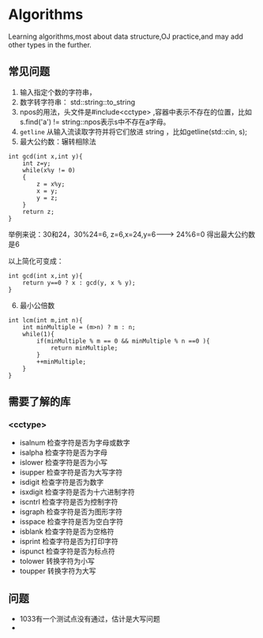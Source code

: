 # Algorithms
Learning algorithms,most about data structure,OJ practice,and may add other types in the further.

## 常见问题

1. 输入指定个数的字符串，
2. 数字转字符串： std::string::to_string
3. npos的用法，头文件是#include\<cctype> ,容器中表示不存在的位置，比如s.find('a') != string::npos表示s中不存在a字母。
4. `getline` 从输入流读取字符并将它们放进 string  ，比如getline(std::cin, s);
5. 最大公约数：辗转相除法

```
int gcd(int x,int y){
    int z=y;
    while(x%y != 0)
    {
        z = x%y;
        x = y;
        y = z;
    }
    return z;
}
```

举例来说：30和24，30%24=6, z=6,x=24,y=6--->  24%6=0  得出最大公约数是6

以上简化可变成：

```
int gcd(int x,int y){
    return y==0 ? x : gcd(y, x % y);
}
```

6. 最小公倍数

```
int lcm(int m,int n){
    int minMultiple = (m>n) ? m : n;
    while(1){
        if(minMultiple % m == 0 && minMultiple % n ==0 ){
            return minMultiple;
        }
        ++minMultiple;
    }
}
```





## 需要了解的库

### \<cctype>

* isalnum  检查字符是否为字母或数字
* isalpha    检查字符是否为字母
* islower   检查字符是否为小写
* isupper    检查字符是否为大写字符
* isdigit    检查字符是否为数字
* isxdigit   检查字符是否为十六进制字符
* iscntrl   检查字符是否为控制字符
* isgraph  检查字符是否为图形字符
* isspace    检查字符是否为空白字符
* isblank    检查字符是否为空格符
* isprint   检查字符是否为打印字符
* ispunct   检查字符是否为标点符
* tolower    转换字符为小写
* toupper   转换字符为大写   





## 问题

* 1033有一个测试点没有通过，估计是大写问题
* 





























